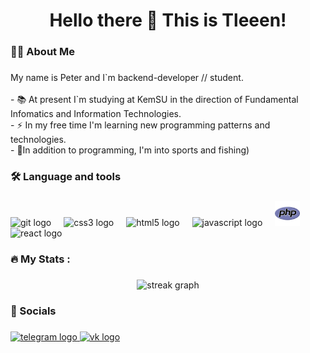 <h1 align="center">Hello there 👋 This is Tleeen!</h1>

###

<h3 align="left">👩‍💻  About Me</h3>

###

<p align="left">My name is Peter and I`m backend-developer // student.<br><br>- 📚 At present I`m studying at KemSU in the direction of Fundamental Infomatics and Information Technologies.<br>- ⚡ In my free time I'm learning new programming patterns and technologies.<br>- 🏀In addition to programming, I'm into sports and fishing)</p>

###

<h3 align="left">🛠 Language and tools</h3>

###

<div align="left">
  <img src="https://cdn.jsdelivr.net/gh/devicons/devicon/icons/git/git-original.svg" height="40" alt="git logo"  />
  <img width="12" />
  <img src="https://cdn.jsdelivr.net/gh/devicons/devicon/icons/css3/css3-original.svg" height="40" alt="css3 logo"  />
  <img width="12" />
  <img src="https://cdn.jsdelivr.net/gh/devicons/devicon/icons/html5/html5-original.svg" height="40" alt="html5 logo"  />
  <img width="12" />
  <img src="https://cdn.jsdelivr.net/gh/devicons/devicon/icons/javascript/javascript-original.svg" height="40" alt="javascript logo"  />
  <img width="12" />
  <img src="https://raw.githubusercontent.com/devicons/devicon/master/icons/php/php-original.svg" alt="php" width="40" height="40"/> </a> <a
  <img width="12" />
  <img src="https://cdn.jsdelivr.net/gh/devicons/devicon/icons/react/react-original.svg" height="40" alt="react logo"  />
</div>

###

<h3 align="left">🔥   My Stats :</h3>

###

<div align="center">
  <img src="https://streak-stats.demolab.com?user=tleeen&locale=en&mode=daily&theme=buefy&hide_border=false&border_radius=15&order=3" height="180" alt="streak graph"  />
</div>

###

<h3 align="left">🔗  Socials</h3>

###

<div align="left">
  <a href="https://t.me/peterivaniv25" target="_blank">
    <img src="https://raw.githubusercontent.com/maurodesouza/profile-readme-generator/master/src/assets/icons/social/telegram/default.svg" width="52" height="40" alt="telegram logo"  />
  </a>
  <a href="https://vk.com/id503110225" target="_blank">
    <img src="https://upload.wikimedia.org/wikipedia/commons/f/f3/VK_Compact_Logo_%282021-present%29.svg" width="52" height="40" alt="vk logo"  />
  </a>
</div>

###
